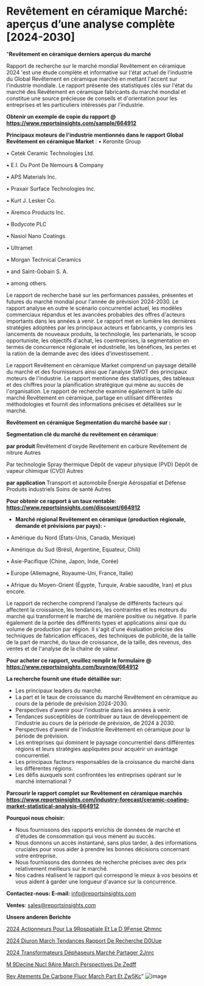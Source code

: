 # Revêtement en céramique Marché: aperçus d’une analyse complète [2024-2030]

"<strong>Revêtement en céramique derniers aperçus du marché</strong>

Rapport de recherche sur le marché mondial Revêtement en céramique 2024 'est une étude complète et informative sur l'état actuel de l'industrie du Global Revêtement en céramique marché en mettant l'accent sur l'industrie mondiale. Le rapport présente des statistiques clés sur l'état du marché des Revêtement en céramique fabricants du marché mondial et constitue une source précieuse de conseils et d'orientation pour les entreprises et les particuliers intéressés par l'industrie.

<strong>Obtenir un exemple de copie du rapport @ <a href=https://www.reportsinsights.com/sample/664912>https://www.reportsinsights.com/sample/664912</a></strong>

<strong>Principaux moteurs de l'industrie mentionnés dans le rapport Global Revêtement en céramique Market</strong> :
• Keronite Group

• Cetek Ceramic Technologies Ltd.

• E.I. Du Pont De Nemours & Company

• APS Materials Inc.

• Praxair Surface Technologies Inc.

• Kurt J. Lesker Co.

• Aremco Products Inc.

• Bodycote PLC

• Nasiol Nano Coatings

• Ultramet

• Morgan Technical Ceramics

• and Saint-Gobain S. A.

• among others.

Le rapport de recherche basé sur les performances passées, présentes et futures du marché mondial pour l'année de prévision 2024-2030. Le rapport analyse en outre le scénario concurrentiel actuel, les modèles commerciaux répandus et les avancées probables des offres d'acteurs importants dans les années à venir. Le rapport met en lumière les dernières stratégies adoptées par les principaux acteurs et fabricants, y compris les lancements de nouveaux produits, la technologie, les partenariats, le scoop opportuniste, les objectifs d'achat, les coentreprises, la segmentation en termes de concurrence régionale et industrielle, les bénéfices, les pertes et la ration de la demande avec des idées d'investissement. .

Le rapport Revêtement en céramique Market comprend un paysage détaillé du marché et des fournisseurs ainsi que l'analyse SWOT des principaux moteurs de l'industrie. Le rapport mentionne des statistiques, des tableaux et des chiffres pour la planification stratégique qui mène au succès de l'organisation. Le rapport de recherche examine également la taille du marché Revêtement en céramique, partage en utilisant différentes méthodologies et fournit des informations précises et détaillées sur le marché.

<strong>Revêtement en céramique Segmentation du marché basée sur :</strong>

<strong> Segmentation clé du marché du revêtement en céramique: </strong>

<strong> par produit </strong>
Revêtement d'oxyde
Revêtement en carbure
Revêtement de nitrure
Autres

Par technologie
Spray thermique
Dépôt de vapeur physique (PVD)
Dépôt de vapeur chimique (CVD)
Autres

<strong> par application </strong>
Transport et automobile
Énergie
Aérospatial et Défense
Produits industriels
Soins de santé
Autres

<strong>Pour obtenir ce rapport à un taux rentable: <a href=https://www.reportsinsights.com/discount/664912>https://www.reportsinsights.com/discount/664912</a></strong>
<ul>
  <li><strong>Marché régional Revêtement en céramique (production régionale, demande et prévisions par pays): -</strong></li>
</ul>
• Amérique du Nord (États-Unis, Canada, Mexique)

• Amérique du Sud (Brésil, Argentine, Equateur, Chili)

• Asie-Pacifique (Chine, Japon, Inde, Corée)

• Europe (Allemagne, Royaume-Uni, France, Italie)

• Afrique du Moyen-Orient (Égypte, Turquie, Arabie saoudite, Iran) et plus encore.

Le rapport de recherche comprend l’analyse de différents facteurs qui affectent la croissance, les tendances, les contraintes et les moteurs du marché qui transforment le marché de manière positive ou négative. Il parle également de la portée des différents types et applications ainsi que du volume de production par région. Il s'agit d'une évaluation précise des techniques de fabrication efficaces, des techniques de publicité, de la taille de la part de marché, du taux de croissance, de la taille, des revenus, des ventes et de l'analyse de la chaîne de valeur.

<strong>Pour acheter ce rapport, veuillez remplir le formulaire @   <a href=https://www.reportsinsights.com/buynow/664912>https://www.reportsinsights.com/buynow/664912</a></strong>

<strong>La recherche fournit une étude détaillée sur:</strong>
<ul>
  <li>Les principaux leaders du marché.</li>
  <li>La part et le taux de croissance du marché Revêtement en céramique au cours de la période de prévision 2024-2030.</li>
  <li>Perspectives d'avenir pour l'industrie dans les années à venir.</li>
  <li>Tendances susceptibles de contribuer au taux de développement de l'industrie au cours de la période de prévision, de 2024 à 2030.</li>
  <li>Perspectives d'avenir de l'industrie Revêtement en céramique pour la période de prévision.</li>
  <li>Les entreprises qui dominent le paysage concurrentiel dans différentes régions et leurs stratégies appliquées pour acquérir un avantage concurrentiel.</li>
  <li>Les principaux facteurs responsables de la croissance du marché dans les différentes régions.</li>
  <li>Les défis auxquels sont confrontées les entreprises opérant sur le marché international ?</li>
</ul>

<strong>Parcourir le rapport complet sur Revêtement en céramique marchés <a href=https://www.reportsinsights.com/industry-forecast/ceramic-coating-market-statistical-analysis-664912>https://www.reportsinsights.com/industry-forecast/ceramic-coating-market-statistical-analysis-664912</a></strong>

<strong>Pourquoi nous choisir:</strong>
<ul>
  <li>Nous fournissons des rapports enrichis de données de marché et d'études de consommation qui vous mènent au succès.</li>
  <li>Nous donnons un accès instantané, sans plus tarder, à des informations cruciales pour vous aider à prendre les bonnes décisions concernant votre entreprise.</li>
  <li>Nous fournissons des données de recherche précises avec des prix relativement meilleurs sur le marché.</li>
  <li>Nos cadres réalisent le rapport qui correspond le mieux à vos besoins et vous aident à garder une longueur d'avance sur la concurrence.</li>
</ul>
<strong>Contactez-nous:
</strong><strong>E-mail:</strong> <a href=mailto:info@reportsinsights.com>info@reportsinsights.com</a>

<strong>Ventes</strong>: <a href=mailto:sales@reportsinsights.com>sales@reportsinsights.com</a>

<strong>Unsere anderen Berichte</strong>

<a href=https://www.linkedin.com/pulse/2024-actionneurs-pour-la%C3%A9rospatiale-et-la-d%C3%A9fense-qhmnc/>2024 Actionneurs Pour La 9Rospatiale Et La D 9Fense Qhmnc</a>

<a href=https://www.linkedin.com/pulse/2024-diuron-march%C3%A9-tendances-rapport-de-recherche-d0uue/>2024 Diuron March Tendances Rapport De Recherche D0Uue</a>

<a href=https://www.linkedin.com/pulse/2024-transformateurs-déphaseurs-marché-partager-2jnrc/>2024 Transformateurs Déphaseurs Marché Partager 2Jnrc</a>

<a href=https://www.linkedin.com/pulse/m%C3%A9decine-nucl%C3%A9aire-march%C3%A9-perspectives-de-zedff/>M 9Decine Nucl 9Aire March Perspectives De Zedff</a>

<a href=https://www.linkedin.com/pulse/rev%C3%AAtements-de-carbone-fluor%C3%A9-march%C3%A9-part-et-zw5kc/>Rev Atements De Carbone Fluor March Part Et Zw5Kc</a>"
![image](https://github.com/daminid12/RImarketdynamics/assets/158430485/09018924-8c0e-4e1b-ab8b-b7cfdde5db2a)

